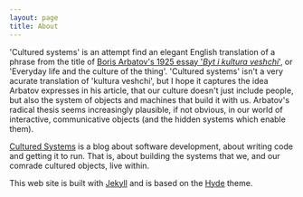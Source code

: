 ```yaml
---
layout: page
title: About
---
```


'Cultured systems' is an attempt find an elegant English translation of a phrase from the title of [Boris Arbatov's 1925 essay '*Byt i kultura veshchi*'](https://www.jstor.org/stable/779022), or 'Everyday life and the culture of the thing'. 'Cultured systems' isn't a very acurate translation of 'kultura veshchi', but I hope it captures the idea Arbatov expresses in his article, that our culture doesn't just include people, but also the system of objects and machines that build it with us. Arbatov's radical thesis seems increasingly plausible, if not obvious, in our world of interactive, communicative objects (and the hidden systems which enable them).

[Cultured Systems](https://cultured.systems/) is a blog about software development, about writing code and getting it to run. That is, about building the systems that we, and our comrade cultured objects, live within. 

This web site is built with [Jekyll](https://jekyllrb.com/) and is based on the [Hyde](http://hyde.getpoole.com/) theme. 
